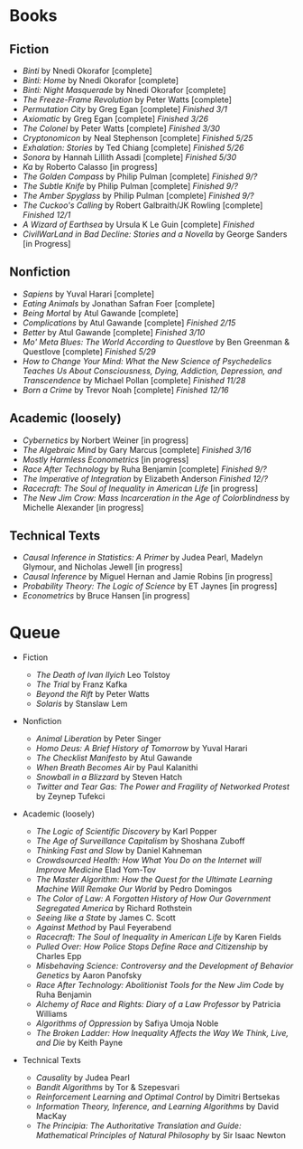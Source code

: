 # Books 

## Fiction
 * *Binti* by Nnedi Okorafor [complete]
 * *Binti: Home* by Nnedi Okorafor [complete]
 * *Binti: Night Masquerade* by Nnedi Okorafor [complete]
 * *The Freeze-Frame Revolution* by Peter Watts [complete]
 * *Permutation City* by Greg Egan [complete] *Finished 3/1*
 * *Axiomatic* by Greg Egan [complete] *Finished 3/26*
 * *The Colonel* by Peter Watts [complete] *Finished 3/30*
 * *Cryptonomicon* by Neal Stephenson [complete] *Finished 5/25*
 * *Exhalation: Stories* by Ted Chiang [complete] *Finished 5/26*
 * *Sonora* by Hannah Lillith Assadi [complete] *Finished 5/30*
 * *Ka* by Roberto Calasso [in progress] 
 * *The Golden Compass* by Philip Pulman [complete] *Finished 9/?*
 * *The Subtle Knife* by Philip Pulman [complete] *Finished 9/?*
 * *The Amber Spyglass* by Philip Pulman [complete] *Finished 9/?*
 * *The Cuckoo's Calling* by Robert Galbraith/JK Rowling [complete] *Finished 12/1*
 * *A Wizard of Earthsea* by Ursula K Le Guin [complete] *Finished*
 * *CivilWarLand in Bad Decline: Stories and a Novella* by George Sanders [in Progress]


## Nonfiction
 * *Sapiens* by Yuval Harari [complete]
 * *Eating Animals* by Jonathan Safran Foer [complete]
 * *Being Mortal* by Atul Gawande [complete]
 * *Complications* by Atul Gawande [complete] *Finished 2/15*
 * *Better* by Atul Gawande [complete] *Finished 3/10*
 * *Mo' Meta Blues: The World According to Questlove* by Ben Greenman & Questlove [complete] *Finished 5/29*
 * *How to Change Your Mind: What the New Science of Psychedelics Teaches Us About Consciousness, Dying, Addiction, Depression, and Transcendence* by Michael Pollan [complete] *Finished 11/28*
 * *Born a Crime* by Trevor Noah [complete] *Finished 12/16*


## Academic (loosely)
  * *Cybernetics* by Norbert Weiner [in progress]
  * *The Algebraic Mind* by Gary Marcus [complete] *Finished 3/16*
  * *Mostly Harmless Econometrics* [in progress]
  * *Race After Technology* by Ruha Benjamin [complete] *Finished 9/?*
  * *The Imperative of Integration* by Elizabeth Anderson *Finished 12/?*
  * *Racecraft: The Soul of Inequality in American Life* [in progress]
  * *The New Jim Crow: Mass Incarceration in the Age of Colorblindness* by Michelle Alexander [in progress]

## Technical Texts
  * *Causal Inference in Statistics: A Primer* by Judea Pearl, Madelyn Glymour, and Nicholas Jewell [in progress]
  * *Causal Inference* by Miguel Hernan and Jamie Robins [in progress]
  * *Probability Theory: The Logic of Science* by ET Jaynes [in progress]
  * *Econometrics* by Bruce Hansen [in progress]

# Queue

  * Fiction 
    * *The Death of Ivan Ilyich* Leo Tolstoy
    * *The Trial* by Franz Kafka
    * *Beyond the Rift* by Peter Watts
    * *Solaris* by Stanslaw Lem

  * Nonfiction
    * *Animal Liberation* by Peter Singer
    * *Homo Deus: A Brief History of Tomorrow* by Yuval Harari
    * *The Checklist Manifesto* by Atul Gawande
    * *When Breath Becomes Air* by Paul Kalanithi
    * *Snowball in a Blizzard* by Steven Hatch
    * *Twitter and Tear Gas: The Power and Fragility of Networked Protest* by Zeynep Tufekci

  * Academic (loosely)
    * *The Logic of Scientific Discovery* by Karl Popper
    * *The Age of Surveillance Capitalism* by Shoshana Zuboff
    * *Thinking Fast and Slow* by Daniel Kahneman
    * *Crowdsourced Health: How What You Do on the Internet will Improve Medicine* Elad Yom-Tov
    * *The Master Algorithm: How the Quest for the Ultimate Learning Machine Will Remake Our World* by Pedro Domingos
    * *The Color of Law: A Forgotten History of How Our Government Segregated America* by Richard Rothstein
    * *Seeing like a State* by James C. Scott
    * *Against Method* by Paul Feyerabend 
    * *Racecraft: The Soul of Inequality in American Life* by Karen Fields
    * *Pulled Over: How Police Stops Define Race and Citizenship* by Charles Epp
    * *Misbehaving Science: Controversy and the Development of Behavior Genetics* by Aaron Panofsky
    * *Race After Technology: Abolitionist Tools for the New Jim Code* by Ruha Benjamin
    * *Alchemy of Race and Rights: Diary of a Law Professor* by Patricia Williams
    * *Algorithms of Oppression* by Safiya Umoja Noble
    * *The Broken Ladder: How Inequality Affects the Way We Think, Live, and Die* by Keith Payne

  * Technical Texts
    * *Causality* by Judea Pearl
    * *Bandit Algorithms* by Tor & Szepesvari
    * *Reinforcement Learning and Optimal Control* by Dimitri Bertsekas
    * *Information Theory, Inference, and Learning Algorithms* by David MacKay
    * *The Principia: The Authoritative Translation and Guide: Mathematical Principles of Natural Philosophy* by Sir Isaac Newton
